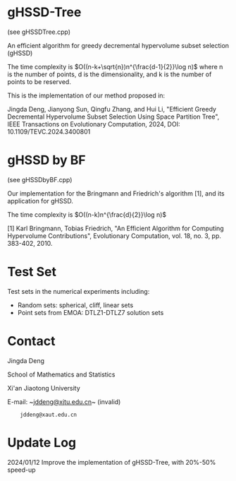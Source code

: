 # gHSSD-Tree
(see gHSSDTree.cpp)

An efficient algorithm for greedy decremental hypervolume subset selection (gHSSD)

The time complexity is $O((n-k+\sqrt{n})n^{\frac{d-1}{2}}\log n)$ where n is the number of points, d is the dimensionality, and k is the number of points to be reserved.

This is the implementation of our method proposed in:

Jingda Deng, Jianyong Sun, Qingfu Zhang, and Hui Li, "Efficient Greedy Decremental Hypervolume Subset Selection
Using Space Partition Tree", IEEE Transactions on Evolutionary Computation, 2024, DOI: 10.1109/TEVC.2024.3400801

# gHSSD by BF
(see gHSSDbyBF.cpp)

Our implementation for the Bringmann and Friedrich's algorithm [1], and its application for gHSSD.

The time complexity is $O((n-k)n^{\frac{d}{2}}\log n)$

[1] Karl Bringmann, Tobias Friedrich, "An Efficient Algorithm for Computing Hypervolume Contributions", Evolutionary Computation, vol. 18, no. 3, pp. 383-402, 2010.

# Test Set
Test sets in the numerical experiments including:
  - Random sets: spherical, cliff, linear sets
  - Point sets from EMOA: DTLZ1-DTLZ7 solution sets

# Contact
Jingda Deng

School of Mathematics and Statistics

Xi'an Jiaotong University

E-mail: ~jddeng@xjtu.edu.cn~ (invalid) 

        jddeng@xaut.edu.cn

# Update Log
2024/01/12 Improve the implementation of gHSSD-Tree, with 20%-50% speed-up
